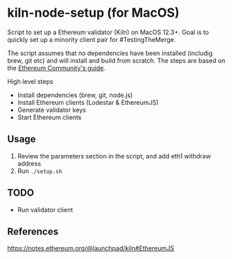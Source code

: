 # kiln-node-setup (for MacOS)

Script to set up a Ethereum validator (Kiln) on MacOS 12.3+. Goal is to quickly set up a minority client pair for #TestingTheMerge.

The script assumes that no dependencies have been installed (includig brew, git etc) and will install and build from scratch. The steps are based on the [Ethereum Community's guide](https://notes.ethereum.org/@launchpad/kiln#EthereumJS).

High level steps
- Install dependencies (brew, git, node.js)
- Install Ethereum clients (Lodestar & EthereumJS)
- Generate validator keys
- Start Ethereum clients

## Usage

1. Review the parameters section in the script, and add eth1 withdraw address
2. Run `./setup.sh`

## TODO

- Run validator client

## References

https://notes.ethereum.org/@launchpad/kiln#EthereumJS
